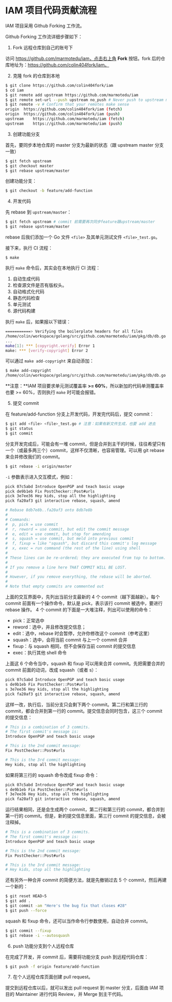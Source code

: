 # IAM 项目代码贡献流程

IAM 项目采用 Github Forking 工作流。

Github Forking 工作流详细步骤如下：

1) Fork 远程仓库到自己的账号下

访问 https://github.com/marmotedu/iam，点击右上角 **Fork** 按钮。fork 后的仓库地址为：https://github.com/colin404fork/iam。

2) 克隆 fork 的仓库到本地

```bash
$ git clone https://github.com/colin404fork/iam
$ cd iam
$ git remote add upstream https://github.com/marmotedu/iam
$ git remote set-url --push upstream no_push # Never push to upstream master
$ git remote -v # Confirm that your remotes make sense
origin	https://github.com/colin404fork/iam (fetch)
origin	https://github.com/colin404fork/iam (push)
upstream	https://github.com/marmotedu/iam (fetch)
upstream	https://github.com/marmotedu/iam (push)
```

3) 创建功能分支

首先，要同步本地仓库的 master 分支为最新的状态（跟 upstream master 分支一致）

```bash
$ git fetch upstream
$ git checkout master
$ git rebase upstream/master
```

创建功能分支：

```bash
$ git checkout -b feature/add-function
```

4) 开发代码

先 rebase 到 `upstream/master`：

```bash
$ git fetch upstream # commit 前需要再次同步feature跟upstream/master
$ git rebase upstream/master
```

rebase 后我们添加一个 Go 文件 `<file>` 及其单元测试文件 `<file>_test.go`。

接下来，执行 CI 流程：

```
$ make
```

执行 `make` 命令后，其实会在本地执行 CI 流程：

1. 自动生成代码
2. 检查源文件是否有版权头。
3. 自动格式化代码
4. 静态代码检查
5. 单元测试
6. 源代码构建

执行 `make` 后，如果报以下错误：

```bash
===========> Verifying the boilerplate headers for all files
/home/colin/workspace/golang/src/github.com/marmotedu/iam/pkg/db/db.go
...
make[1]: *** [copyright.verify] Error 1
make: *** [verify-copyright] Error 2
```

可以通过 `make add-copyright` 来自动添加：

```bash
$ make add-copyright
/home/colin/workspace/golang/src/github.com/marmotedu/iam/pkg/db/db.go added license
```

**注意：**IAM 项目要求单元测试覆盖率 **>= 60%**，所以新加的代码单测覆盖率也要 >= 60%，否则执行 `make` 时可能会报错。


5) 提交 commit

在 feature/add-function 分支上开发代码，开发完代码后，提交 commit：

```bash
$ git add <file> <file>_test.go # 注意：如果有新文件生成，也要 add 进去
$ git status
$ git commit
```

分支开发完成后，可能会有一堆 commit，但是合并到主干的时候，往往希望只有一个（或最多两三个）commit，这样不仅清晰，也容易管理。可以用 git rebase 来合并修改我们的 commit。
```bash
$ git rebase -i origin/master
```

`-i` 参数表示进入交互模式，例如：

```bash
pick 07c5abd Introduce OpenPGP and teach basic usage
pick de9b1eb Fix PostChecker::Post#urls
pick 3e7ee36 Hey kids, stop all the highlighting
pick fa20af3 git interactive rebase, squash, amend

# Rebase 8db7e8b..fa20af3 onto 8db7e8b
#
# Commands:
#  p, pick = use commit
#  r, reword = use commit, but edit the commit message
#  e, edit = use commit, but stop for amending
#  s, squash = use commit, but meld into previous commit
#  f, fixup = like "squash", but discard this commit's log message
#  x, exec = run command (the rest of the line) using shell
#
# These lines can be re-ordered; they are executed from top to bottom.
#
# If you remove a line here THAT COMMIT WILL BE LOST.
#
# However, if you remove everything, the rebase will be aborted.
#
# Note that empty commits are commented out
```

上面的交互界面中，先列出当前分支最新的 4 个 commit（越下面越新）。每个 commit 前面有一个操作命令，默认是 pick，表示该行 commit 被选中，要进行 rebase 操作。
4 个 commit 的下面是一大堆注释，列出可以使用的命令：
- pick：正常选中
- reword：选中，并且修改提交信息；
- edit：选中，rebase 时会暂停，允许你修改这个 commit（参考这里）
- squash：选中，会将当前 commit 与上一个 commit 合并
- fixup：与 squash 相同，但不会保存当前 commit 的提交信息
- exec：执行其他 shell 命令

上面这 6 个命令当中，squash 和 fixup 可以用来合并 commit。先把需要合并的 commit 前面的动词，改成 squash（或者 s）：

```bash
pick 07c5abd Introduce OpenPGP and teach basic usage
s de9b1eb Fix PostChecker::Post#urls
s 3e7ee36 Hey kids, stop all the highlighting
pick fa20af3 git interactive rebase, squash, amend
```

这样一改，执行后，当前分支只会剩下两个 commit。第二行和第三行的 commit，都会合并到第一行的 commit。提交信息会同时包含，这三个 commit 的提交信息：
```bash
# This is a combination of 3 commits.
# The first commit's message is:
Introduce OpenPGP and teach basic usage

# This is the 2nd commit message:
Fix PostChecker::Post#urls

# This is the 3rd commit message:
Hey kids, stop all the highlighting
```

如果将第三行的 squash 命令改成 fixup 命令：

```bash
pick 07c5abd Introduce OpenPGP and teach basic usage
s de9b1eb Fix PostChecker::Post#urls
f 3e7ee36 Hey kids, stop all the highlighting
pick fa20af3 git interactive rebase, squash, amend
```

运行结果相同，还是会生成两个 commit，第二行和第三行的 commit，都合并到第一行的 commit。但是，新的提交信息里面，第三行 commit 的提交信息，会被注释掉。

```bash
# This is a combination of 3 commits.
# The first commit's message is:
Introduce OpenPGP and teach basic usage

# This is the 2nd commit message:
Fix PostChecker::Post#urls

# This is the 3rd commit message:
# Hey kids, stop all the highlighting
```

还有另外一种合并 commit 的简便方法，就是先撤销过去 5 个 commit，然后再建一个新的：

```bash
$ git reset HEAD~5
$ git add .
$ git commit -am "Here's the bug fix that closes #28"
$ git push --force
```

squash 和 fixup 命令，还可以当作命令行参数使用，自动合并 commit。

```bash
$ git commit --fixup
$ git rebase -i --autosquash
```

6) push 功能分支到个人远程仓库

在完成了开发，并 commit 后，需要将功能分支 push 到远程代码仓库：

```bash
$ git push -f origin feature/add-function
```

7) 在个人远程仓库页面创建 pull request。

提交到远程仓库以后，就可以发出 pull request 到 master 分支，后面由 IAM 项目的 Maintainer 进行代码 Review，并 Merge 到主干代码。
